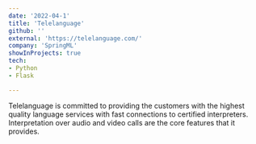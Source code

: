 ```yaml
---
date: '2022-04-1'
title: 'Telelanguage'
github: ''
external: 'https://telelanguage.com/'
company: 'SpringML'
showInProjects: true
tech:
- Python
- Flask

---
```


Telelanguage is committed to providing the customers with the highest quality language services with fast connections to certified interpreters. Interpretation over audio and video calls are the core features that it provides.
